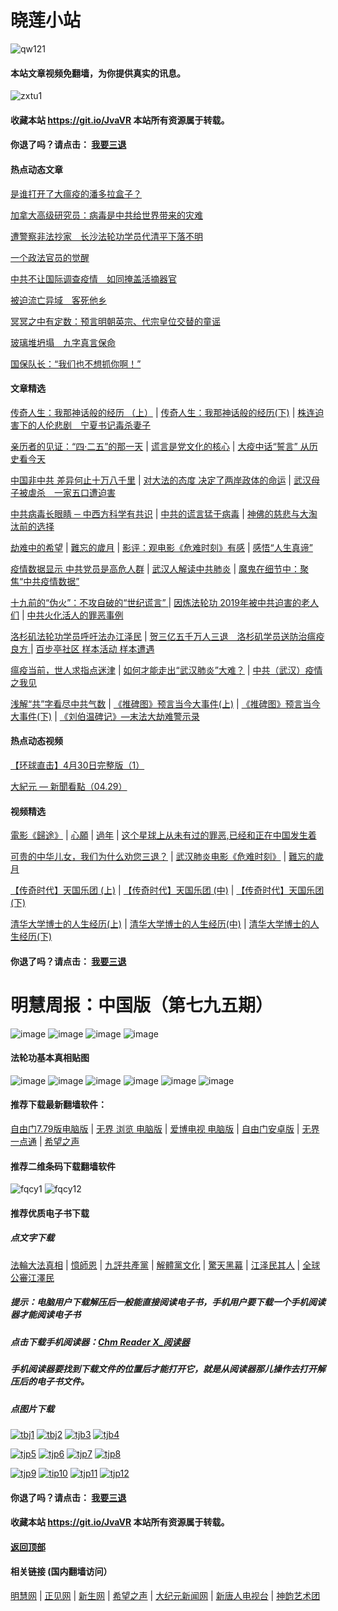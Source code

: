 # 晓莲小站

![qw121](https://user-images.githubusercontent.com/61768866/76094515-ba965380-5ffd-11ea-942f-517e4300e7d1.png)

#### 本站文章视频免翻墙，为你提供真实的讯息。

![zxtu1](https://user-images.githubusercontent.com/61768866/79107578-3165ff80-7da7-11ea-8582-eaff2bfec9eb.jpg)

#### 收藏本站 https://git.io/JvaVR  本站所有资源属于转载。

#### 你退了吗？请点击： [我要三退](https://github.com/Hongyu91/cecjy/issues/237#issue-593775238)

#### 热点动态文章

[是谁打开了大瘟疫的潘多拉盒子？](https://github.com/Hongyu91/cecjy/issues/456#issue-610622084)

[加拿大高级研究员：病毒是中共给世界带来的灾难](https://github.com/Hongyu91/cecjy/issues/457#issue-610623459)

[遭警察非法抄家　长沙法轮功学员代清平下落不明](https://github.com/Hongyu91/cecjy/issues/458#issue-610624981)

[一个政法官员的觉醒](https://github.com/Hongyu91/cecjy/issues/451#issue-609649421)

[中共不让国际调查疫情　如同掩盖活摘器官](https://github.com/Hongyu91/cecjy/issues/452#issue-609650865)

[被迫流亡异域　客死他乡](https://github.com/Hongyu91/cecjy/issues/453#issue-609655120)

[冥冥之中有定数：预言明朝英宗、代宗皇位交替的童谣](https://github.com/Hongyu91/cecjy/issues/443#issue-608834697)

[玻璃堆坍塌　九字真言保命](https://github.com/Hongyu91/cecjy/issues/444#issue-608836491)

[国保队长：“我们也不想抓你啊！”](https://github.com/Hongyu91/cecjy/issues/445#issue-608837769)

#### 文章精选

[传奇人生：我那神话般的经历 （上）](https://github.com/Hongyu91/cecjy/issues/319#issue-600942317) |
[传奇人生：我那神话般的经历(下)](https://github.com/Hongyu91/cecjy/issues/430#issue-606980417) |
[株连迫害下的人伦悲剧　宁夏书记毒杀妻子](https://github.com/Hongyu91/cecjy/issues/432#issue-607297919)

[亲历者的见证：“四·二五”的那一天](https://github.com/Hongyu91/cecjy/issues/383#issue-603823498) |
[谎言是党文化的核心](https://github.com/Hongyu91/cecjy/issues/297#issue-598734920) |
[大疫中话“誓言” 从历史看今天](https://github.com/Hongyu91/cecjy/issues/295#issue-598725802)

[中国非中共 差异何止十万八千里](https://github.com/Hongyu91/cecjy/issues/148#issue-585672123) |
[对大法的态度 决定了两岸政体的命运](https://github.com/Hongyu91/cecjy/issues/296#issue-598732412) |
[武汉母子被虐杀　一家五口遭迫害](https://github.com/Hongyu91/cecjy/issues/266#issue-596404266)

[中共病毒长眼睛 ─ 中西方科学有共识](https://github.com/Hongyu91/cecjy/issues/255#issue-595694131) |
[中共的谎言猛于病毒](https://github.com/Hongyu91/cecjy/issues/256#issue-595696246) |
[神佛的慈悲与大淘汰前的选择](https://github.com/Hongyu91/cecjy/issues/252#issue-594912786)

[劫难中的希望](https://github.com/Hongyu91/cecjy/issues/251#issue-594906843) |
[難忘的歲月](https://github.com/Hongyu91/cecjy/issues/228#issue-593347340) |
[影评：观电影《危难时刻》有感](https://github.com/Hongyu91/cecjy/issues/264#issue-596394158) |
[感悟“人生真谛”](http://drwsmab.ask2ask.com/2019/01/22/shenyun2019/)

[疫情数据显示 中共党员是高危人群](https://github.com/Hongyu91/cecjy/issues/253#issue-594935663) |
[武汉人解读中共肺炎](https://github.com/Hongyu91/cecjy/issues/223#issue-593180220) |
[魔鬼在细节中：聚焦“中共疫情数据”](https://github.com/Hongyu91/cecjy/issues/314#issue-600838875)

[十九前的“伪火”：不攻自破的“世纪谎言” ](https://github.com/Hongyu91/cecjy/issues/8#issue-575166952) |
[因炼法轮功 2019年被中共迫害的老人们](https://github.com/Hongyu91/cecjy/issues/6#issue-575160898) |
[中共火化活人的罪恶事例](https://github.com/Hongyu91/cecjy/issues/7#issue-575164500)

[洛杉矶法轮功学员呼吁法办江泽民](https://github.com/Hongyu91/cecjy/issues/99#issue-581571478) |
[贺三亿五千万人三退　洛杉矶学员送防治瘟疫良方 ](https://github.com/Hongyu91/cecjy/issues/16#issue-575196004) |
[百步亭社区 样本活动 样本遭遇](https://github.com/Hongyu91/cecjy/issues/15#issue-575188950)

[瘟疫当前，世人求指点迷津](https://github.com/Hongyu91/cecjy/issues/13#issue-575176580) |
[如何才能走出“武汉肺炎”大难？](https://github.com/Hongyu91/cecjy/issues/14#issue-575181554) |
[中共（武汉）疫情之我见](https://github.com/Hongyu91/cecjy/issues/221#issue-592485573)

[浅解“共”字看尽中共气数](https://github.com/Hongyu91/cecjy/issues/414#issue-606189016) |
[《推碑图》预言当今大事件(上)](https://github.com/Hongyu91/cecjy/issues/11#issue-575171523) |
[《推碑图》预言当今大事件(下)](https://github.com/Hongyu91/cecjy/issues/10#issue-575170294) |
[《刘伯温碑记》―末法大劫难警示录](https://github.com/Hongyu91/cecjy/issues/9#issue-575168726)

#### 热点动态视频

[【环球直击】4月30日完整版（1）](https://github.com/Hongyu91/cecjy/issues/455#issue-609943562)

[大紀元 — 新聞看點（04.29）](https://github.com/Hongyu91/cecjy/issues/450#issue-609642861)

#### 视频精选

[電影《歸途》](https://github.com/Hongyu91/cecjy/issues/429#issue-606961999) |
[心願](https://github.com/Hongyu91/cecjy/issues/407#issue-606103019) |
[過年](https://github.com/Hongyu91/cecjy/issues/417#issue-606688268) |
[这个星球上从未有过的罪恶,已经和正在中国发生着](https://github.com/Hongyu91/cecjy/issues/275#issue-597690348)

[可贵的中华儿女，我们为什么劝您三退？](https://github.com/Hongyu91/cecjy/issues/236#issue-593773455) |
[武汉肺炎电影《危难时刻》](https://github.com/Hongyu91/cecjy/issues/233#issue-593770842) |
[難忘的歲月](https://github.com/Hongyu91/cecjy/issues/228#issue-593347340)

[【传奇时代】天国乐团 (上)](https://github.com/Hongyu91/cecjy/issues/392#issue-604559399) |
[【传奇时代】天国乐团 (中)](https://github.com/Hongyu91/cecjy/issues/391#issue-604558428) |
[【传奇时代】天国乐团 (下)](https://github.com/Hongyu91/cecjy/issues/390#issue-604553904)

[清华大学博士的人生经历(上)](https://github.com/Hongyu91/cecjy/issues/380#issue-603793419) |
[清华大学博士的人生经历(中)](https://github.com/Hongyu91/cecjy/issues/394#issue-604705989) |
[清华大学博士的人生经历(下)](https://github.com/Hongyu91/cecjy/issues/381#issue-603798255)

#### 你退了吗？请点击： [我要三退](https://github.com/Hongyu91/cecjy/issues/237#issue-593775238)

# 明慧周报：中国版（第七九五期）

![image](https://user-images.githubusercontent.com/61768866/80792009-eed55d00-8bc5-11ea-81ca-13c0b902ac74.png)
![image](https://user-images.githubusercontent.com/61768866/80792057-14626680-8bc6-11ea-80b8-a1af8928996f.png)
![image](https://user-images.githubusercontent.com/61768866/80792111-44aa0500-8bc6-11ea-9fae-2c10472d0a66.png)
![image](https://user-images.githubusercontent.com/61768866/80792168-6efbc280-8bc6-11ea-82ad-d91b04fe3b9f.png)

#### 法轮功基本真相贴图
 
![image](https://user-images.githubusercontent.com/61768866/75843311-d6d39e00-5e0d-11ea-97ce-91d578dc452d.png)
![image](https://user-images.githubusercontent.com/61768866/75843362-ef43b880-5e0d-11ea-8783-74f0aed401da.png)
![image](https://user-images.githubusercontent.com/61768866/75843414-0d111d80-5e0e-11ea-9db8-038a2499ce61.png)
![image](https://user-images.githubusercontent.com/61768866/75843455-2a45ec00-5e0e-11ea-9776-bc56579dba9a.png)
![image](https://user-images.githubusercontent.com/61768866/75843491-40ec4300-5e0e-11ea-8eb5-54ba558b79a8.png)
![image](https://user-images.githubusercontent.com/61768866/75843547-5c574e00-5e0e-11ea-8552-45cee240c791.png)

#### 推荐下载最新翻墙软件：

[自由门7.79版电脑版](https://github.com/Hongyu91/cecjy/files/4535095/fg779r.zip) |
[无界 浏览 电脑版](https://github.com/Hongyu91/cecjy/files/4312303/u1902.zip) | 
[爱博电视 电脑版](https://github.com/Hongyu91/cecjy/files/4312292/iPPOTV.zip) |
[自由门安卓版](https://github.com/Hongyu91/cecjy/files/4315538/fgma.zip) |
[无界一点通](https://github.com/Hongyu91/cecjy/files/4367851/um.zip) |
[希望之声](https://github.com/Hongyu91/cecjy/files/4496222/oHopea.zip)

#### 推荐二维条码下载翻墙软件

![fqcy1](https://user-images.githubusercontent.com/61768866/76378242-f0359680-6387-11ea-9b4b-1523e516dc17.png) 
![fqcy12](https://user-images.githubusercontent.com/61768866/76378266-fb88c200-6387-11ea-908a-6a87a1f7d387.png)

#### 推荐优质电子书下载

##### 点文字下载

[法輪大法真相](https://github.com/Hongyu91/cecjy/files/4318121/default.zip) |
[憶師恩](https://github.com/Hongyu91/cecjy/files/4318160/default.zip) |
[九評共產黨](https://github.com/Hongyu91/cecjy/files/4318129/default.zip) |
[解體黨文化](https://github.com/Hongyu91/cecjy/files/4318136/default.zip) |
[驚天黑幕](https://github.com/Hongyu91/cecjy/files/4318143/default.zip) |
[江泽民其人](https://github.com/Hongyu91/cecjy/files/4318148/default.zip) |
[全球公審江澤民](https://github.com/Hongyu91/cecjy/files/4318152/default.zip)

##### 提示：电脑用户下载解压后一般能直接阅读电子书，手机用户要下载一个手机阅读器才能阅读电子书

##### 点击下载手机阅读器：[Chm Reader X_阅读器](https://github.com/Hongyu91/cecjy/files/4318231/Chm.Reader.X_.com.zip)

##### 手机阅读器要找到下载文件的位置后才能打开它，就是从阅读器那儿操作去打开解压后的电子书文件。

##### 点图片下载

[![tbj1](https://user-images.githubusercontent.com/61768866/76383943-722dbb80-6398-11ea-8a40-50443e8441ae.png)](https://github.com/Hongyu91/cecjy/files/4316018/default.zip)
[![tbj2](https://user-images.githubusercontent.com/61768866/76384391-a9509c80-6399-11ea-96d4-188ebc58a8df.png)](https://github.com/Hongyu91/cecjy/files/4316120/default.zip)
[![tjb3](https://user-images.githubusercontent.com/61768866/76384662-85da2180-639a-11ea-9399-38ecc02667c3.png)](https://github.com/Hongyu91/cecjy/files/4316148/default.zip)
[![tjb4](https://user-images.githubusercontent.com/61768866/76384988-76a7a380-639b-11ea-877c-5972040fa56f.png)](https://github.com/Hongyu91/cecjy/files/4316165/default.zip)

[![tjp5](https://user-images.githubusercontent.com/61768866/76385451-a3a88600-639c-11ea-9226-034e2d235c6f.png)](https://github.com/Hongyu91/cecjy/files/4316204/default.zip)
[![tjp6](https://user-images.githubusercontent.com/61768866/76385875-dbfc9400-639d-11ea-9d31-4f1e3de363f8.png)](https://github.com/Hongyu91/cecjy/files/4316214/default.zip)
[![tjp7](https://user-images.githubusercontent.com/61768866/76386619-e0c24780-639f-11ea-906f-27135a7c2a60.png)](https://github.com/Hongyu91/cecjy/files/4316271/default.zip)
[![tjp8](https://user-images.githubusercontent.com/61768866/76386876-82499900-63a0-11ea-9610-62adc3ff7b14.png)](https://github.com/Hongyu91/cecjy/files/4316280/default.zip)

[![tjp9](https://user-images.githubusercontent.com/61768866/76387603-49aabf00-63a2-11ea-82e0-9a3c777ccc03.png)](https://github.com/Hongyu91/cecjy/files/4316308/default.zip)
[![tip10](https://user-images.githubusercontent.com/61768866/76387981-fc7b1d00-63a2-11ea-8808-b97bd26ebe42.png)](https://github.com/Hongyu91/cecjy/files/4316323/default.zip)
[![tjp11](https://user-images.githubusercontent.com/61768866/76388286-bb373d00-63a3-11ea-9d08-d0616c87a5ee.png)](https://github.com/Hongyu91/cecjy/files/4316342/default.zip)
[![tjp12](https://user-images.githubusercontent.com/61768866/76388709-b030dc80-63a4-11ea-8a52-683d9a546140.png)](https://github.com/Hongyu91/cecjy/files/4316363/default.zip)

#### 你退了吗？请点击： [我要三退](https://github.com/Hongyu91/cecjy/issues/237#issue-593775238)

#### 收藏本站 https://git.io/JvaVR  本站所有资源属于转载。

#### [返回顶部](https://github.com/Hongyu91/cecjy)

#### 相关链接 (国内翻墙访问）
[明慧网](http://www.minghui.org/) |
[正见网](http://www.zhengjian.org/) |
[新生网](http://www.xinsheng.net/) |
[希望之声](https://www.soundofhope.org/) |
[大纪元新闻网](https://www.epochtimes.com/) |
[新唐人电视台](https://www.ntdtv.com/gb/) |
[神韵艺术团](https://zh-cn.shenyunperformingarts.org/)
